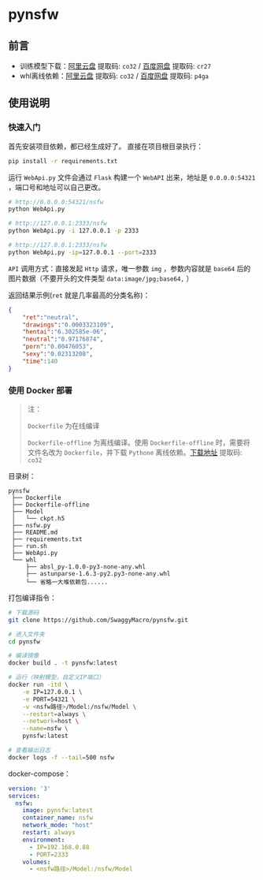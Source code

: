 # pynsfw

## 前言

* 训练模型下载：[阿里云盘](https://www.aliyundrive.com/s/nsf99boD8zK) 提取码: `co32` / [百度网盘](https://pan.baidu.com/s/12ITLwNaLuwOEwKqRLOSc-A?pwd=cr27) 提取码: `cr27`
* whl离线依赖：[阿里云盘](https://www.aliyundrive.com/s/ZvV7UV9YfUK) 提取码: `co32` / [百度网盘](https://pan.baidu.com/s/1wai8ufqWIGJR-mqhlOIYQg?pwd=p4ga) 提取码: `p4ga`

## 使用说明

### 快速入门

首先安装项目依赖，都已经生成好了。
直接在项目根目录执行：

```bash
pip install -r requirements.txt
```

运行 `WebApi.py` 文件会通过 `Flask` 构建一个 `WebAPI` 出来，地址是 `0.0.0.0:54321` ，端口号和地址可以自己更改。

```bash
# http://0.0.0.0:54321/nsfw
python WebApi.py

# http://127.0.0.1:2333/nsfw
python WebApi.py -i 127.0.0.1 -p 2333

# http://127.0.0.1:2333/nsfw
python WebApi.py -ip=127.0.0.1 --port=2333
```

`API` 调用方式：直接发起 `Http` 请求，唯一参数 `img` ，参数内容就是 `base64` 后的图片数据（不要开头的文件类型 `data:image/jpg;base64,` ）

返回结果示例(`ret` 就是几率最高的分类名称)：

```json
{
    "ret":"neutral",
    "drawings":"0.0003323109",
    "hentai":"6.302585e-06",
    "neutral":"0.97176874",
    "porn":"0.00476053",
    "sexy":"0.02313208",
    "time":140
}
```

### 使用 Docker 部署

> 注：
> 
> `Dockerfile` 为在线编译
> 
> `Dockerfile-offline` 为离线编译。使用 `Dockerfile-offline` 时，需要将文件名改为 `Dockerfile`，并下载 `Pythone` 离线依赖。[下载地址](https://www.aliyundrive.com/s/ZvV7UV9YfUK) 提取码: `co32`


目录树：

```
pynsfw
 ├── Dockerfile
 ├── Dockerfile-offline
 ├── Model
 │   └── ckpt.h5
 ├── nsfw.py
 ├── README.md
 ├── requirements.txt
 ├── run.sh
 ├── WebApi.py
 └── whl
     ├── absl_py-1.0.0-py3-none-any.whl
     ├── astunparse-1.6.3-py2.py3-none-any.whl
     └── 省略一大堆依赖包......
```

打包编译指令：

```bash
# 下载源码
git clone https://github.com/SwaggyMacro/pynsfw.git

# 进入文件夹
cd pynsfw

# 编译镜像
docker build . -t pynsfw:latest

# 运行（映射模型，自定义IP端口）
docker run -itd \
    -e IP=127.0.0.1 \
    -e PORT=54321 \
    -v <nsfw路径>/Model:/nsfw/Model \
    --restart=always \
    --network=host \
    --name=nsfw \
    pynsfw:latest

# 查看输出日志
docker logs -f --tail=500 nsfw
```

docker-compose：

```yml
version: '3'
services:
  nsfw:
    image: pynsfw:latest
    container_name: nsfw
    network_mode: "host"
    restart: always
    environment:
      - IP=192.168.0.88
      - PORT=2333
    volumes: 
      - <nsfw路径>/Model:/nsfw/Model
```



